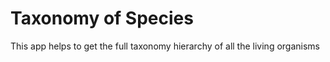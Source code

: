 # Taxonomy of Species

This app helps to get the full taxonomy hierarchy of all the living organisms
